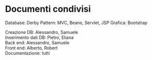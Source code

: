 # Documenti condivisi

Database: Derby
Pattern: MVC, Beans, Servlet, JSP
Grafica: Bootstrap   

Creazione DB: Alessandro, Samuele   
Inserimento dati DB: Pietro, Eliana   
Back end: Alessandro, Samuele   
Front end: Alberto, Robert   
Documentazione: tutti   

